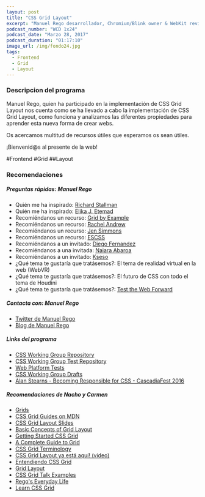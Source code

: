 ```yaml
---
layout: post
title: "CSS Grid Layout"
excerpt: "Manuel Rego desarrollador, Chromium/Blink owner & WebKit reviewer nos habla sobre la implementación y el presente de CSS Grid Layout"
podcast_number: "WCD 1x24"
podcast_date: "Marzo 28, 2017"
podcast_duration: "01:17:10"
image_url: /img/fondo24.jpg
tags: 
  - Frontend
  - Grid
  - Layout
---
```



<h3 class="post-title  post-heading">Descripcion del programa</h3>

Manuel Rego, quien ha participado en la implementación de CSS Grid Layout nos cuenta como se ha llevado a cabo la implementación de CSS Grid Layout, como funciona y analizamos las diferentes propiedades para aprender esta nueva forma de crear webs.

Os acercamos multitud de recursos útiles que esperamos os sean útiles.

¡Bienvenid@s al presente de la web!
 
<div class="rule"></div>

#Frontend #Grid ##Layout

<div class="rule"></div>

<h3 class="post-title  post-heading">Recomendaciones</h3>

##### Preguntas rápidas: Manuel Rego

<ul>
  <li class="recomendacion"><span>Quién me ha inspirado: </span><a href="https://stallman.org/">Richard Stallman</a></li>
  <li class="recomendacion"><span>Quién me ha inspirado: </span><a href="https://twitter.com/fantasai">Elika J. Etemad</a></li>
  <li class="recomendacion"><span>Recomiéndanos un recurso: </span><a href="http://gridbyexample.com/">Grid by Example</a></li>
  <li class="recomendacion"><span>Recomiéndanos un recurso: </span><a href="https://rachelandrew.co.uk/">Rachel Andrew</a></li>
  <li class="recomendacion"><span>Recomiéndanos un recurso: </span><a href="http://jensimmons.com/">Jen Simmons</a></li>
  <li class="recomendacion"><span>Recomiéndanos un recurso: </span><a href="https://escss.blogspot.com/">ESCSS</a></li>
  <li class="recomendacion"><span>Recomiéndanos a un invitado: </span><a href="https://www.linkedin.com/in/diegofgoberna/">Diego Fernandez</a></li>
  <li class="recomendacion"><span>Recomiéndanos a una invitada: </span><a href="https://twitter.com/nabaroa">Naiara Abaroa</a></li>
  <li class="recomendacion"><span>Recomiéndanos a un invitado: </span><a href="https://twitter.com/Kseso">Kseso</a></li>
  <li class="recomendacion"><span>¿Qué tema te gustaría que tratásemos?: </span>El tema de realidad virtual en la web (WebVR)</a></li>
  <li class="recomendacion"><span>¿Qué tema te gustaría que tratásemos?: </span>El futuro de CSS con todo el tema de Houdini</li>
  <li class="recomendacion"><span>¿Qué tema te gustaría que tratásemos?: </span><a href="http://testthewebforward.org/">Test the Web Forward</a></li>
</ul>

##### Contacta con: Manuel Rego

<ul>
  <li class="recomendacion"><a href="https://twitter.com/regocas">Twitter de Manuel Rego</a></li>
  <li class="recomendacion"><a href="https://blogs.igalia.com/mrego/">Blog de Manuel Rego</a></li>
</ul>

##### Links del programa

<ul>
  <li class="recomendacion"><a href="https://github.com/w3c/csswg-drafts/issues">CSS Working Group Repository</a></li>
  <li class="recomendacion"><a href="https://github.com/w3c/csswg-test">CSS Working Group Test Repository</a></li>
  <li class="recomendacion"><a href="https://github.com/w3c/web-platform-tests/">Web Platform Tests</a></li>
  <li class="recomendacion"><a href="https://github.com/w3c/csswg-drafts/issues">CSS Working Group Drafts</a></li>
  <li class="recomendacion"><a href="https://www.youtube.com/watch?v=uHDhtRyDR60">Alan Stearns - Becoming Responsible for CSS - CascadiaFest 2016</a></li>
</ul>

##### Recomendaciones de Nacho y Carmen

<ul>
  <li class="recomendacion"><a href="https://developer.mozilla.org/en-US/docs/Learn/CSS/CSS_layout/Grids">Grids</a></li>
  <li class="recomendacion"><a href="https://www.rachelandrew.co.uk/archives/2017/03/07/css-grid-guides-on-mdn/">CSS Grid Guides on MDN</a></li>
  <li class="recomendacion"><a href="https://www.slideshare.net/rachelandrew/css-grid-layout-for-frontend-ne">CSS Grid Layout Slides</a></li>
  <li class="recomendacion"><a href="https://developer.mozilla.org/en-US/docs/Web/CSS/CSS_Grid_Layout/Basic_Concepts_of_Grid_Layout">Basic Concepts of Grid Layout</a></li>
  <li class="recomendacion"><a href="https://css-tricks.com/getting-started-css-grid/">Getting Started CSS Grid</a></li>
  <li class="recomendacion"><a href="https://css-tricks.com/snippets/css/complete-guide-grid/">A Complete Guide to Grid</a></li>
  <li class="recomendacion"><a href="https://bitsofco.de/css-grid-terminology/">CSS Grid Terminology</a></li>
  <li class="recomendacion"><a href="https://www.youtube.com/watch?v=xotm_GckeYY&feature=youtu.be">CSS Grid Layout ya está aquí! (video)</a></li>
  <li class="recomendacion"><a href="https://www.youtube.com/watch?v=Mj3N4op3dMc&list=PLM-Y_YQmMEqBxmylkI5WJn9ouUxWlJNOW">Entendiendo CSS Grid</a></li>
  <li class="recomendacion"><a href="http://codepen.io/collection/DgwjNL/">Grid Layout</a></li>
  <li class="recomendacion"><a href="http://codepen.io/collection/DEPOzv/">CSS Grid Talk Examples</a></li>
  <li class="recomendacion"><a href="https://blogs.igalia.com/mrego/tag/css-grid-layout/">Rego's Everyday Life</a></li>
  <li class="recomendacion"><a href="http://jensimmons.com/post/feb-27-2017/learn-css-grid">Learn CSS Grid</a></li>
</ul>

